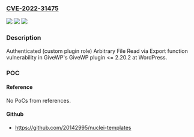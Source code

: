 ### [CVE-2022-31475](https://cve.mitre.org/cgi-bin/cvename.cgi?name=CVE-2022-31475)
![](https://img.shields.io/static/v1?label=Product&message=GiveWP%20(WordPress%20plugin)&color=blue)
![](https://img.shields.io/static/v1?label=Version&message=%3C%3D%202.20.2%20&color=brightgreen)
![](https://img.shields.io/static/v1?label=Vulnerability&message=Arbitrary%20File%20Read&color=brightgreen)

### Description

Authenticated (custom plugin role) Arbitrary File Read via Export function vulnerability in GiveWP's GiveWP plugin <= 2.20.2 at WordPress.

### POC

#### Reference
No PoCs from references.

#### Github
- https://github.com/20142995/nuclei-templates

